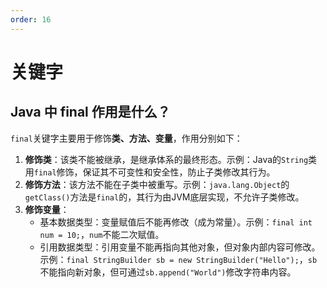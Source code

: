 ```yaml
---
order: 16
---
```

# 关键字
## Java 中 final 作用是什么？
`final`关键字主要用于修饰**类、方法、变量**，作用分别如下：
1. **修饰类**：该类不能被继承，是继承体系的最终形态。示例：Java的`String`类用`final`修饰，保证其不可变性和安全性，防止子类修改其行为。
2. **修饰方法**：该方法不能在子类中被重写。示例：`java.lang.Object`的`getClass()`方法是`final`的，其行为由JVM底层实现，不允许子类修改。
3. **修饰变量**：
    - 基本数据类型：变量赋值后不能再修改（成为常量）。示例：`final int num = 10;`，`num`不能二次赋值。
    - 引用数据类型：引用变量不能再指向其他对象，但对象内部内容可修改。示例：`final StringBuilder sb = new StringBuilder("Hello");`，`sb`不能指向新对象，但可通过`sb.append("World")`修改字符串内容。